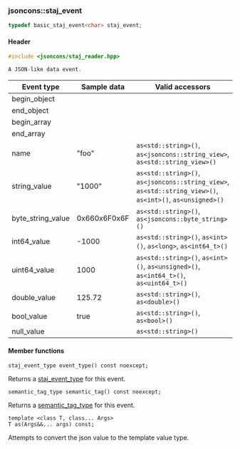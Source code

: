 ### jsoncons::staj_event

```c++
typedef basic_staj_event<char> staj_event;
```

#### Header
```c++
#include <jsoncons/staj_reader.hpp>

A JSON-like data event.
```

| Event type        | Sample data | Valid accessors |
|-------------------|------------------------|-----------------|
| begin_object      |                        | |            
| end_object        |                        | |
| begin_array       |                        | |
| end_array         |                        | |
| name              | "foo"                  | `as<std::string>()`, `as<jsoncons::string_view>`, `as<std::string_view>()` |
| string_value      | "1000"                 | `as<std::string>()`, `as<jsoncons::string_view>`, `as<std::string_view>()`, `as<int>()`, `as<unsigned>()` |
| byte_string_value | 0x660x6F0x6F           | `as<std::string>()`, `as<jsoncons::byte_string>()` |
| int64_value       | -1000                  | `as<std::string>()`, `as<int>()`, `as<long>`, `as<int64_t>()` |
| uint64_value      | 1000                   | `as<std::string>()`, `as<int>()`, `as<unsigned>()`, `as<int64_t>()`, `as<uint64_t>()` |
| double_value      | 125.72                 | `as<std::string>()`, `as<double>()` |
| bool_value        | true                   | `as<std::string>()`, `as<bool>()` |
| null_value        |                        | `as<std::string>()` |

#### Member functions

    staj_event_type event_type() const noexcept;
Returns a [staj_event_type](staj_event_type.md) for this event.

    semantic_tag_type semantic_tag() const noexcept;
Returns a [semantic_tag_type](semantic_tag_type.md) for this event.

    template <class T, class... Args>
    T as(Args&&... args) const;
Attempts to convert the json value to the template value type.

